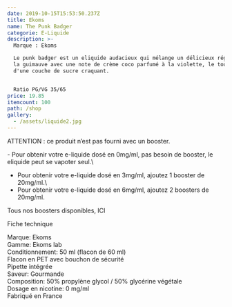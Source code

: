 ```yaml
---
date: 2019-10-15T15:53:50.237Z
title: Ekoms
name: The Punk Badger
categorie: E-Liquide
description: >-
  Marque : Ekoms

  Le punk badger est un eliquide audacieux qui mélange un délicieux réglisse, de
  la guimauve avec une note de crème coco parfumé à la violette, le tout enrobé
  d'une couche de sucre craquant.


  Ratio PG/VG 35/65
price: 19.85
itemcount: 100
path: /shop
gallery:
  - /assets/liquide2.jpg
---
```

ATTENTION : ce produit n’est pas fourni avec un booster.

\- Pour obtenir votre e-liquide dosé en 0mg/ml, pas besoin de booster, le eliquide peut se vapoter seul.\
- Pour obtenir votre e-liquide dosé en 3mg/ml, ajoutez 1 booster de 20mg/ml.\
- Pour obtenir votre e-liquide dosé en 6mg/ml, ajoutez 2 boosters de 20mg/ml.

Tous nos boosters disponibles, ICI

Fiche technique

Marque: Ekoms\
Gamme: Ekoms lab\
Conditionnement: 50 ml (flacon de 60 ml)\
Flacon en PET avec bouchon de sécurité\
Pipette intégrée\
Saveur: Gourmande\
Composition: 50% propylène glycol / 50% glycérine végétale\
Dosage en nicotine: 0 mg/ml\
Fabriqué en France
